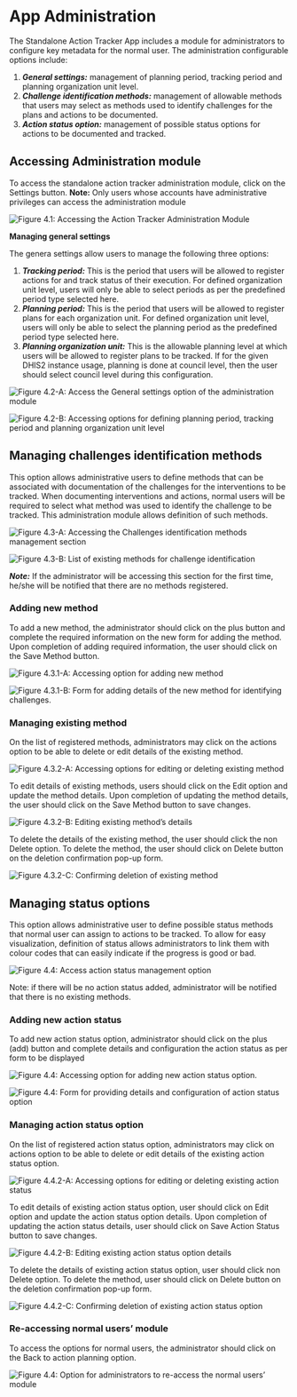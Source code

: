 #  App Administration
The Standalone Action Tracker App includes a module for administrators to configure key metadata for the normal user. The administration configurable options include:

1. **_General settings:_** management of planning period, tracking period and planning organization unit level.
2. **_Challenge identification methods:_** management of allowable methods that users may select as methods used to identify challenges for the plans and actions to be documented.
3. **_Action status option:_** management of possible status options for actions to be documented and tracked.


## Accessing Administration module

To access the standalone action tracker administration module, click on the Settings button.
**Note:** Only users whose accounts have administrative privileges can access the administration module

![Figure 4.1: Accessing the Action Tracker Administration Module](resources/images/image401.png)

**Managing general settings**

The genera settings allow users to manage the following three options:

1. **_Tracking period:_** This is the period that users will be allowed to register actions for and track status of their execution. For defined organization unit level, users will only be able to select periods as per the predefined period type selected here.
2. **_Planning period:_** This is the period that users will be allowed to register plans for each organization unit. For defined organization unit level, users will only be able to select the planning period as the predefined period type selected here.
3. **_Planning organization unit:_** This is the allowable planning level at which users will be allowed to register plans to be tracked. If for the given DHIS2 instance usage, planning is done at council level, then the user should select council level during this configuration.

![Figure 4.2-A: Access the General settings option of the administration module](resources/images/image402.png)

![Figure 4.2-B: Accessing options for defining planning period, tracking period and planning organization unit level](resources/images/image403.png)


## Managing challenges identification methods 

This option allows administrative users to define methods that can be associated with documentation of the challenges for the interventions to be tracked. When documenting interventions and actions, normal users will be required to select what method was used to identify the challenge to be tracked. This administration module allows definition of such methods.

![Figure 4.3-A: Accessing the Challenges identification methods management section](resources/images/image404.png)

![Figure 4.3-B: List of existing methods for challenge identification](resources/images/image405.png)


**_Note:_** If the administrator will be accessing this section for the first time, he/she will be notified that there are no methods registered.


### Adding new method

To add a new method, the administrator should click on the plus button and complete the required information on the new form for adding the method. Upon completion of adding required information, the user should click on the Save Method button.

![Figure 4.3.1-A: Accessing option for adding new method](resources/images/image406.png)

![Figure 4.3.1-B: Form for adding details of the new method for identifying challenges.](resources/images/image407.png)


### Managing existing method

On the list of registered methods, administrators may click on the actions option to be able to delete or edit details of the existing method.

![Figure 4.3.2-A: Accessing options for editing or deleting existing method](resources/images/image408.png)

To edit details of existing methods, users should click on the Edit option and update the method details. Upon completion of updating the method details, the user should click on the Save Method button to save changes.

![Figure 4.3.2-B: Editing existing method’s details](resources/images/image409.png)


To delete the details of the existing method, the user should click the non Delete option. To delete the method, the user should click on Delete button on the deletion confirmation pop-up form.

![Figure 4.3.2-C: Confirming deletion of existing method](resources/images/image410.png)

## Managing status options

This option allows administrative user to define possible status methods that normal user can assign to actions to be tracked. To allow for easy visualization, definition of status allows administrators to link them with colour codes that can easily indicate if the progress is good or bad.

![Figure 4.4: Access action status management option](resources/images/image411.png)


Note: if there will be no action status added, administrator will be notified that there is no existing methods.


### Adding new action status

To add new action status option, administrator should click on the plus (add) button and complete details and configuration the action status as per form to be displayed

![Figure 4.4: Accessing option for adding new action status option.](resources/images/image412.png)


![Figure 4.4: Form for providing details and configuration of action status option](resources/images/image413.png)


### Managing action status option

On the list of registered action status option, administrators may click on actions option to be able to delete or edit details of the existing action status option.

![Figure 4.4.2-A: Accessing options for editing or deleting existing action status](resources/images/image414.png)

To edit details of existing action status option, user should click on Edit option and update the action status option details. Upon completion of updating the action status details, user should click on Save Action Status button to save changes.

![Figure 4.4.2-B: Editing existing action status option details](resources/images/image415.png)

To delete the details of existing action status option, user should click non Delete option. To delete the method, user should click on Delete button on the deletion confirmation pop-up form.

![Figure 4.4.2-C: Confirming deletion of existing action status option](resources/images/image416.png)


### Re-accessing normal users’ module

To access the options for normal users, the administrator should click on the Back to action planning option.

![Figure 4.4: Option for administrators to re-access the normal users’ module](resources/images/image417.png)